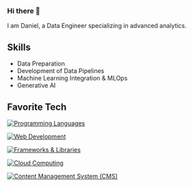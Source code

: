 ### Hi there 👋

I am Daniel, a Data Engineer specializing in advanced analytics.

## Skills
- Data Preparation
- Development of Data Pipelines
- Machine Learning Integration & MLOps
- Generative AI
  
## Favorite Tech
[![Programming Languages](https://skillicons.dev/icons?i=py,js,cpp&theme=dark)](https://skillicons.dev)

[![Web Development](https://skillicons.dev/icons?i=flask,html,css,nodejs&theme=dark)](https://skillicons.dev)

[![Frameworks & Libraries](https://skillicons.dev/icons?i=tensorflow,react,&theme=dark)](https://skillicons.dev)

[![Cloud Computing](https://skillicons.dev/icons?i=azure&theme=dark)](https://skillicons.dev)

[![Content Management System (CMS)](https://skillicons.dev/icons?i=wordpress&theme=dark)](https://skillicons.dev)
